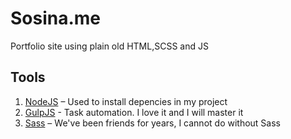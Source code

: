 # Sosina.me

Portfolio site using plain old HTML,SCSS and JS

## Tools

1. [NodeJS](http://nodejs.org) – Used to install depencies in my project
2. [GulpJS](https://github.com/gulpjs/gulp) - Task automation. I love it and I will master it
3. [Sass](http://sass-lang.com/) – We've been friends for years, I cannot do without Sass
